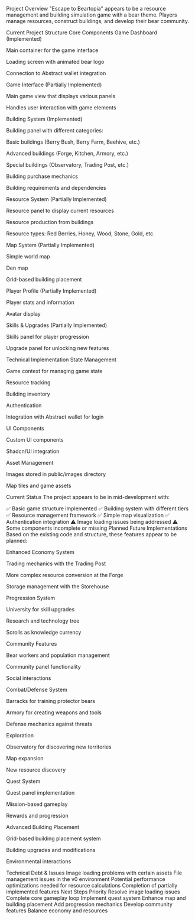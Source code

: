 Project Overview
"Escape to Beartopia" appears to be a resource management and building simulation game with a bear theme. Players manage resources, construct buildings, and develop their bear community.

Current Project Structure
Core Components
Game Dashboard (Implemented)

Main container for the game interface

Loading screen with animated bear logo

Connection to Abstract wallet integration

Game Interface (Partially Implemented)

Main game view that displays various panels

Handles user interaction with game elements

Building System (Implemented)

Building panel with different categories:

Basic buildings (Berry Bush, Berry Farm, Beehive, etc.)

Advanced buildings (Forge, Kitchen, Armory, etc.)

Special buildings (Observatory, Trading Post, etc.)

Building purchase mechanics

Building requirements and dependencies

Resource System (Partially Implemented)

Resource panel to display current resources

Resource production from buildings

Resource types: Red Berries, Honey, Wood, Stone, Gold, etc.

Map System (Partially Implemented)

Simple world map

Den map

Grid-based building placement

Player Profile (Partially Implemented)

Player stats and information

Avatar display

Skills & Upgrades (Partially Implemented)

Skills panel for player progression

Upgrade panel for unlocking new features

Technical Implementation
State Management

Game context for managing game state

Resource tracking

Building inventory

Authentication

Integration with Abstract wallet for login

UI Components

Custom UI components

Shadcn/UI integration

Asset Management

Images stored in public/images directory

Map tiles and game assets

Current Status
The project appears to be in mid-development with:

✅ Basic game structure implemented
✅ Building system with different tiers
✅ Resource management framework
✅ Simple map visualization
✅ Authentication integration
⚠️ Image loading issues being addressed
⚠️ Some components incomplete or missing
Planned Future Implementations
Based on the existing code and structure, these features appear to be planned:

Enhanced Economy System

Trading mechanics with the Trading Post

More complex resource conversion at the Forge

Storage management with the Storehouse

Progression System

University for skill upgrades

Research and technology tree

Scrolls as knowledge currency

Community Features

Bear workers and population management

Community panel functionality

Social interactions

Combat/Defense System

Barracks for training protector bears

Armory for creating weapons and tools

Defense mechanics against threats

Exploration

Observatory for discovering new territories

Map expansion

New resource discovery

Quest System

Quest panel implementation

Mission-based gameplay

Rewards and progression

Advanced Building Placement

Grid-based building placement system

Building upgrades and modifications

Environmental interactions

Technical Debt & Issues
Image loading problems with certain assets
File management issues in the v0 environment
Potential performance optimizations needed for resource calculations
Completion of partially implemented features
Next Steps Priority
Resolve image loading issues
Complete core gameplay loop
Implement quest system
Enhance map and building placement
Add progression mechanics
Develop community features
Balance economy and resources
